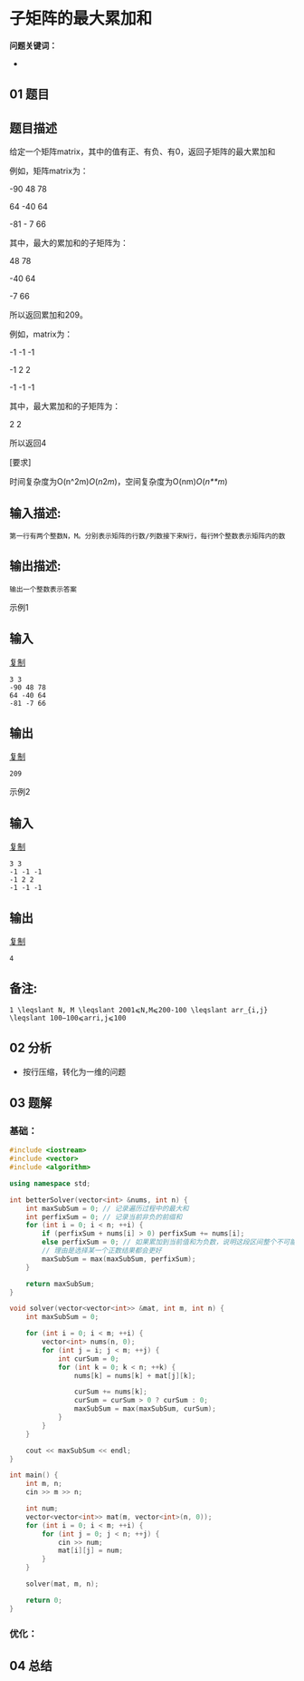 # 子矩阵的最大累加和
**问题关键词：**

- 

## 01 题目

## 题目描述

给定一个矩阵matrix，其中的值有正、有负、有0，返回子矩阵的最大累加和

例如，矩阵matrix为：

-90 48 78

64 -40 64

-81 - 7 66

其中，最大的累加和的子矩阵为：

48 78

-40 64

-7 66

所以返回累加和209。

例如，matrix为：

-1 -1 -1

-1 2 2

-1 -1 -1

其中，最大累加和的子矩阵为：

2 2

所以返回4

[要求]

时间复杂度为O(n^2m)*O*(*n*2*m*)，空间复杂度为O(nm)*O*(*n**m*)



## 输入描述:

```
第一行有两个整数N，M。分别表示矩阵的行数/列数接下来N行，每行M个整数表示矩阵内的数
```

## 输出描述:

```
输出一个整数表示答案
```

示例1

## 输入

[复制](javascript:void(0);)

```
3 3
-90 48 78
64 -40 64
-81 -7 66
```

## 输出

[复制](javascript:void(0);)

```
209
```

示例2

## 输入

[复制](javascript:void(0);)

```
3 3
-1 -1 -1
-1 2 2
-1 -1 -1
```

## 输出

[复制](javascript:void(0);)

```
4
```

## 备注:

```
1 \leqslant N, M \leqslant 2001⩽N,M⩽200-100 \leqslant arr_{i,j} \leqslant 100−100⩽arri,j⩽100
```

## 02 分析

- 按行压缩，转化为一维的问题

## 03 题解

### 基础：

```c++
#include <iostream>
#include <vector>
#include <algorithm>

using namespace std;

int betterSolver(vector<int> &nums, int n) {
    int maxSubSum = 0; // 记录遍历过程中的最大和
    int perfixSum = 0; // 记录当前非负的前缀和
    for (int i = 0; i < n; ++i) {
        if (perfixSum + nums[i] > 0) perfixSum += nums[i];
        else perfixSum = 0; // 如果累加到当前值和为负数，说明这段区间整个不可能为结果，从下一个数开始
        // 理由是选择某一个正数结果都会更好
        maxSubSum = max(maxSubSum, perfixSum);
    }

    return maxSubSum;
}

void solver(vector<vector<int>> &mat, int m, int n) {
    int maxSubSum = 0;

    for (int i = 0; i < m; ++i) {
        vector<int> nums(n, 0);
        for (int j = i; j < m; ++j) {
            int curSum = 0;
            for (int k = 0; k < n; ++k) {
                nums[k] = nums[k] + mat[j][k];

                curSum += nums[k];
                curSum = curSum > 0 ? curSum : 0;
                maxSubSum = max(maxSubSum, curSum);
            }
        }
    }

    cout << maxSubSum << endl;
}

int main() {
    int m, n;
    cin >> m >> n;

    int num;
    vector<vector<int>> mat(m, vector<int>(n, 0));
    for (int i = 0; i < m; ++i) {
        for (int j = 0; j < n; ++j) {
            cin >> num;
            mat[i][j] = num;
        }
    }

    solver(mat, m, n);

    return 0;
}

```



### 优化：



## 04 总结

